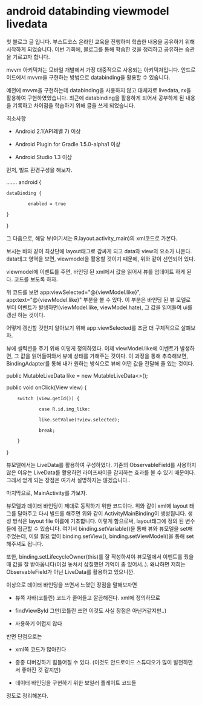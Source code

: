 # android databinding viewmodel livedata


첫 블로그 글 입니다. 부스트코스 온라인 교육을 진행하며 학습한 내용을 공유하기 위해 시작하게 되었습니다. 이번 기회에, 블로그를 통해 학습한 것을 정리하고 공유하는 습관을 기르고자 합니다.



mvvm 아키텍처는 모바일 개발에서 가장 대중적으로 사용되는 아키텍처입니다. 안드로이드에서 mvvm을 구현하는 방법으로 databinding을 활용할 수 있습니다.

예전에 mvvm을 구현하는데 databinding을 사용하지 않고 대체자로 livedata, rx을 활용하여 구현하였었습니다. 최근에 databinding을 활용하게 되어서 공부하게 된 내용을 기록하고 차이점을 학습하기 위해 글을 쓰게 되었습니다.



최소사항

- Android 2.1(API레벨 7) 이상

- Android Plugin for Gradle 1.5.0-alpha1 이상

- Android Studio 1.3 이상


 먼저, 빌드 환경구성을 해보자.

.......
android {

  
    dataBinding {

            enabled = true

    }

}

그 다음으로, 해당 뷰(여기서는 R.layout.activity_main)의 xml코드로 가본다.


보시는 바와 같이 최상단에 layout태그로 감싸게 되고 data와 view의 요소가 나온다. data태그 영역을 보면, viewmodel을 활용할 것이기 때문에, 위와 같이 선언되어 있다. 

viewmodel에 이벤트를 주면, 바인딩 된 xml에서 값을 읽어서 뷰를 업데이트 하게 된다. 코드를 보도록 하자.


위 코드를 보면 app:viewSelected="@{viewModel.like}", app:text="@{viewModel.like}" 부분을 볼 수 있다. 이 부분은 바인딩 된 뷰 모델로 부터 이벤트가 발생하면(viewModel.like, viewModel.hate),  그 값을 읽어들여 ui를 갱신 하는 것이다. 

 어떻게 갱신할 것인지 알아보기 위해 app:viewSelected를 조금 더 구체적으로 살펴보자. 


뷰에 셀력션을 주기 위해 이렇게 정의하였다. 이제 viewModel.like에 이벤트가 발생하면, 그 값을 읽어들여와서 뷰에 상태를 가해주는 것이다. 이 과정을 통해 추측해보면, BindingAdapter를 통해 내가 원하는 방식으로 뷰에 어떤 값을 전달해 줄 있는 것이다.

public MutableLiveData<Boolean> like = new MutableLiveData<>();


public void onClick(View view) {

        switch (view.getId()) {

                case R.id.img_like:

                like.setValue(!view.selected);

                break;

        }

}

뷰모델에서는 LiveData를 활용하여 구성하였다. 기존의 ObservableField를 사용하지 않은 이유는 LiveData를 활용하면 라이프싸이클 감지하는 효과를 볼 수 있기 때문이다. 그래서 얻게 되는 장점은 여기서 설명하지는 않겠습니다..

마지막으로, MainActivity를 가보자.


뷰모델과 데이터 바인딩이 제대로 동작하기 위한 코드이다. 위와 같이 xml에 layout 태그를 달아주고 다시 빌드를 해주면 위와 같이 ActivityMainBinding이 생성됩니다. 생성 방식은 layout file 이름에 기초합니다. 이렇게 함으로써, layout태그에 정의 된 변수들에 접근할 수 있습니다. 여기서 binding.setVariable()을 통해 뷰와 뷰모델을 set해주었는데, 이럴 필요 없이 binding.setView(), binding.setViewModel()을 통해 set해주셔도 됩니다. 

 또한, binding.setLifecycleOwner(this)를 잘 작성하셔야 뷰모델에서 이벤트를 줬을 때 값을 잘 받아옵니다(이걸 놓쳐서 삽질했던 기억이 좀 있어서..). 왜냐하면 저희는 ObservableField가 아닌 LiveData를 활용하고 있으니깐.



 이상으로 데이터 바인딩을 쓰면서 느꼈던 장점을 말해보자면

- 뷰쪽 자바(코틀린) 코드가 줄어들고 깔끔해진다. xml에 정의하므로

- findViewById 그만(코틀린 쓰면 이것도 사실 장점은 아닌거같지만..)

- 사용하기 어렵지 않다

반면 단점으로는

- xml쪽 코드가 많아진다

- 종종 디버깅하기 힘들어질 수 있다. (이것도 안드로이드 스튜디오가 많이 발전하면서 좋아진 것 같지만)

- 데이터 바인딩을 구현하기 위한 보일러 플레이트 코드들



정도로 정리해본다.






